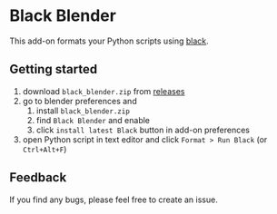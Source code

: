 # Black Blender

This add-on formats your Python scripts using [black](https://github.com/psf/black).

## Getting started

1. download `black_blender.zip` from [releases](https://github.com/kitta65/black-blender/releases)
2. go to blender preferences and
   1. install `black_blender.zip`
   2.  find `Black Blender` and enable
   3.   click `install latest Black` button in add-on preferences
3. open Python script in text editor and click `Format > Run Black` (or `Ctrl+Alt+F`)

## Feedback

If you find any bugs, please feel free to create an issue.
